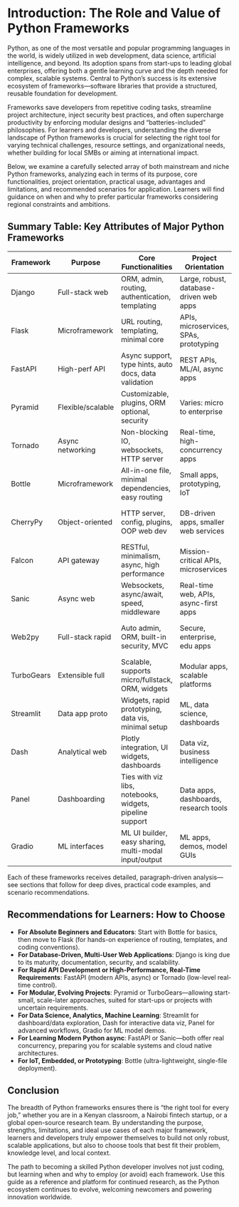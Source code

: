 # Introduction: The Role and Value of Python Frameworks

Python, as one of the most versatile and popular programming languages in the world, is widely utilized in web development, data science, artificial intelligence, and beyond. Its adoption spans from start-ups to leading global enterprises, offering both a gentle learning curve and the depth needed for complex, scalable systems. Central to Python’s success is its extensive ecosystem of frameworks—software libraries that provide a structured, reusable foundation for development.

Frameworks save developers from repetitive coding tasks, streamline project architecture, inject security best practices, and often supercharge productivity by enforcing modular designs and “batteries-included” philosophies. For learners and developers, understanding the diverse landscape of Python frameworks is crucial for selecting the right tool for varying technical challenges, resource settings, and organizational needs, whether building for local SMBs or aiming at international impact.

Below, we examine a carefully selected array of both mainstream and niche Python frameworks, analyzing each in terms of its purpose, core functionalities, project orientation, practical usage, advantages and limitations, and recommended scenarios for application. Learners will find guidance on when and why to prefer particular frameworks considering regional constraints and ambitions.

## Summary Table: Key Attributes of Major Python Frameworks

| Framework    | Purpose                | Core Functionalities                  | Project Orientation               | Advantages                     | Limitations                     | Fit Scenarios                          |
|--------------|------------------------|---------------------------------------|-----------------------------------|---------------------------------|---------------------------------|---------------------------------------|
| Django       | Full-stack web         | ORM, admin, routing, authentication, templating | Large, robust, database-driven web apps | Rapid prototyping, security, scale | Heavyweight, less flexible      | Enterprise apps, data platforms       |
| Flask        | Microframework         | URL routing, templating, minimal core | APIs, microservices, SPAs, prototyping | Lightweight, modular, flexible | Few built-ins, manual integrations | APIs, small apps, custom projects     |
| FastAPI      | High-perf API          | Async support, type hints, auto docs, data validation | REST APIs, ML/AI, async apps     | Performance, docs, async-ready | Steep async learning, minimal core | AI/ML APIs, real-time systems         |
| Pyramid      | Flexible/scalable      | Customizable, plugins, ORM optional, security | Varies: micro to enterprise       | Extensible, minimal to complex | Learning curve, smaller community | Modular web apps, evolving needs      |
| Tornado      | Async networking       | Non-blocking IO, websockets, HTTP server | Real-time, high-concurrency apps  | Scalability, async-first       | Async complexity, limited plugins | Chat, streaming, IoT, fintech         |
| Bottle       | Microframework         | All-in-one file, minimal dependencies, easy routing | Small apps, prototyping, IoT     | Simplicity, single file, no deps | Not scalable, few built-ins     | Rapid protos, teaching, scripts       |
| CherryPy     | Object-oriented        | HTTP server, config, plugins, OOP web dev | DB-driven apps, smaller web services | OOP, modifiable, built-in server | Steep learning, aging ecosystem | Teaching, small-to-medium apps        |
| Falcon       | API gateway            | RESTful, minimalism, async, high performance | Mission-critical APIs, microservices | Speed, simplicity, reliability | Sparse features, config overhead | APIs at scale, cloud microservices    |
| Sanic        | Async web              | Websockets, async/await, speed, middleware | Real-time web, APIs, async-first apps | Very fast, production-ready async | Less mature ecosystem            | Real-time apps, rapid async APIs      |
| Web2py       | Full-stack rapid       | Auto admin, ORM, built-in security, MVC | Secure, enterprise, edu apps      | Ease, security, battery-included | Outdated, less modern features   | Teaching, CRUD, intranet              |
| TurboGears   | Extensible full        | Scalable, supports micro/fullstack, ORM, widgets | Modular apps, scalable platforms  | Grows with needs, flexibility   | Complexity, less popular         | Startups, growing orgs, teaching      |
| Streamlit    | Data app proto         | Widgets, rapid prototyping, data vis, minimal setup | ML, data science, dashboards      | Data focus, very easy, live update | Not general web framework        | Analytics, ML demos, education        |
| Dash         | Analytical web         | Plotly integration, UI widgets, dashboards | Data viz, business intelligence    | Interactive, analytical, pure Python | Custom UI limits, learning curve | BI dashboards, analytics              |
| Panel        | Dashboarding           | Ties with viz libs, notebooks, widgets, pipeline support | Data apps, dashboards, research tools | PyData ecosystem, flexibility   | Complex for beginners            | Data scientists, dashboards           |
| Gradio       | ML interfaces          | ML UI builder, easy sharing, multi-modal input/output | ML apps, demos, model GUIs        | Easiest for ML demos, fast sharing | Not for general web dev          | ML demos, interactive teaching        |

Each of these frameworks receives detailed, paragraph-driven analysis—see sections that follow for deep dives, practical code examples, and scenario recommendations.

## Recommendations for Learners: How to Choose

- **For Absolute Beginners and Educators**: Start with Bottle for basics, then move to Flask (for hands-on experience of routing, templates, and coding conventions).
- **For Database-Driven, Multi-User Web Applications**: Django is king due to its maturity, documentation, security, and scalability.
- **For Rapid API Development or High-Performance, Real-Time Requirements**: FastAPI (modern APIs, async) or Tornado (low-level real-time control).
- **For Modular, Evolving Projects**: Pyramid or TurboGears—allowing start-small, scale-later approaches, suited for start-ups or projects with uncertain requirements.
- **For Data Science, Analytics, Machine Learning**: Streamlit for dashboard/data exploration, Dash for interactive data viz, Panel for advanced workflows, Gradio for ML model demos.
- **For Learning Modern Python async**: FastAPI or Sanic—both offer real concurrency, preparing you for scalable systems and cloud native architectures.
- **For IoT, Embedded, or Prototyping**: Bottle (ultra-lightweight, single-file deployment).

## Conclusion

The breadth of Python frameworks ensures there is “the right tool for every job,” whether you are in a Kenyan classroom, a Nairobi fintech startup, or a global open-source research team. By understanding the purpose, strengths, limitations, and ideal use cases of each major framework, learners and developers truly empower themselves to build not only robust, scalable applications, but also to choose tools that best fit their problem, knowledge level, and local context.

The path to becoming a skilled Python developer involves not just coding, but learning when and why to employ (or avoid) each framework. Use this guide as a reference and platform for continued research, as the Python ecosystem continues to evolve, welcoming newcomers and powering innovation worldwide.
